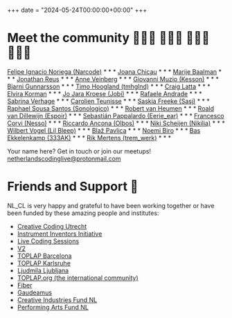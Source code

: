 +++
date = "2024-05-24T00:00:00+00:00"
+++

# Meet the community 👩🏻‍💻 👨🏾‍💻 👩🏽‍💻 👨🏼‍💻

[Felipe Ignacio Noriega (Narcode)](http://felipeignacio.info/) * * * [Joana Chicau](http://joanachicau.com/) * * * [Marije Baalman](https://marijebaalman.eu/) * * * [Jonathan Reus](https://jonathanreus.com/) * * * [Anne Veinberg](https://anneveinberg.com/) * * * [Giovanni Muzio (Kesson)](https://kesson.io/) * * * [Bjarni Gunnarsson](http://www.bjarni-gunnarsson.net/) * * * [Timo Hoogland (tmhglnd)](http://www.timohoogland.com/) * * * [Craig Latta](http://blackpagedigital.com/) * * * [Elvira Korman]() * * * [Jo Jara Kroese (Jobi)](https://jokroese.com/) * * * [Rafaele Andrade](https://rafaeleandrade.org/) * * * [Sabrina Verhage](http://www.sabrinaverhage.com) * * * [Carolien Teunisse](https://www.deframe.nl/about/carolien-teunisse/) * * * [Saskia Freeke (Sasj)](http://sasj.nl/) * * * [Raphael Sousa Santos (Sonologico)](https://www.instagram.com/sonologico/) * * * [Robert van Heumen](http://west28.nl/) * * * [Roald van Dillewijn (Espoir)](https://roaldvandillewijn.nl/) * * * [Sebastián Pappalardo (Eerie_ear)](https://www.instagram.com/eerieear/) * * * [Francesco Corvi (Nesso)](https://www.nesso.xyz/) * * * [Riccardo Ancona (Olbos)](http://www.olbos.xyz/) * * * [Niki Scheijen (Nikilia)](https://www.instagram.com/n1k1l1a/) * * * [Wilbert Vogel (Lil Bleep)](https://djensbeer21.neocities.org/) * * * [Blaž Pavlica](https://si.linkedin.com/in/bla%C5%BE-pavlica) * * * [Noemi Biro](https://www.instagram.com/noemi__biro/) * * * [Bas Ekkelenkamp (333AK)](https://linktr.ee/333ak) * * * [Rik Mertens (trem_werk)](https://www.instagram.com/trem_werk/) * * *

Your name here? Get in touch or join our meetups! [netherlandscodinglive@protonmail.com](mailto:netherlandscodinglive@protonmail.com)

# Friends and Support 👫

NL_CL is very happy and grateful to have been working together or have been funded by these amazing people and institutes:

- [Creative Coding Utrecht](https://creativecodingutrecht.nl/")
- [Instrument Inventors Initiative](https://instrumentinventors.org/")
- [Live Coding Sessions](https://livecodingsessions.nl/")
- [V2](https://v2.nl/")
- [TOPLAP Barcelona](https://toplap.cat/")
- [TOPLAP Karlsruhe](https://toplap-ka.de/")
- [Ljudmila Ljubljana](https://www.culture.si/en/Ljudmila_Art_and_Science_Laboratory")
- [TOPLAP.org (the international community)](https://toplap.org)
- [Fiber](https://www.fiber-space.nl/")
- [Gaudeamus](https://gaudeamus.nl/")
- [Creative Industries Fund NL](https://www.stimuleringsfonds.nl/")
- [Performing Arts Fund NL](https://fondspodiumkunsten.nl/")